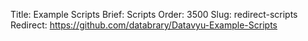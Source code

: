 Title: Example Scripts
Brief: Scripts
Order: 3500
Slug: redirect-scripts
Redirect: https://github.com/databrary/Datavyu-Example-Scripts
